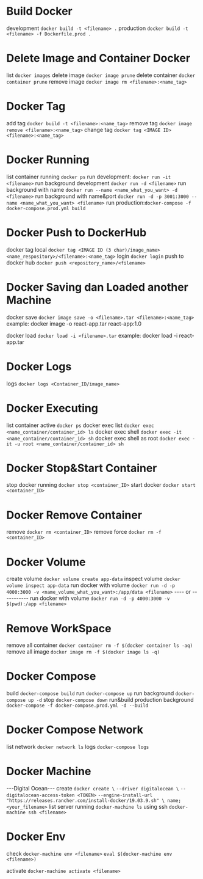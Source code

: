 # Build Docker

development `docker build -t <filename> .`
production `docker build -t <filename> -f Dockerfile.prod .`

# Delete Image and Container Docker

list `docker images`
delete image `docker image prune`
delete container `docker container prune`
remove image `docker image rm <filename>:<name_tag>`

# Docker Tag

add tag `docker build -t <filename>:<name_tag>`
remove tag `docker image remove <filename>:<name_tag>`
change tag `docker tag <IMAGE ID> <filename>:<name_tag>`

# Docker Running

list container running `docker ps`
run development: `docker run -it <filename>`
run background development `docker run -d <filename>`
run background with name `docker run --name <name_what_you_want> -d <filename>`
run background with name&port `docker run -d -p 3001:3000 --name <name_what_you_want> <filename>`
run production:`docker-compose -f docker-compose.prod.yml build`

# Docker Push to DockerHub

docker tag local `docker tag <IMAGE ID (3 char)/image_name> <name_respository>/<filename>:<name_tag>`
login `docker login`
push to docker hub `docker push <repository_name>/<filename>`

# Docker Saving dan Loaded another Machine

docker save `docker image save -o <filename>.tar <filename>:<name_tag>`
example: docker image -o react-app.tar react-app:1.0

docker load `docker load -i <filename>.tar`
example: docker load -i react-app.tar

# Docker Logs

logs `docker logs <Container_ID/image_name>`

# Docker Executing

list container active `docker ps`
docker exec list `docker exec <name_container/container_id> ls`
docker exec shell `docker exec -it <name_container/container_id> sh`
docker exec shell as root `docker exec -it -u root <name_container/container_id> sh`

# Docker Stop&Start Container

stop docker running `docker stop <container_ID>`
start docker `docker start <container_ID>`

# Docker Remove Container

remove `docker rm <container_ID>`
remove force `docker rm -f <container_ID>`

# Docker Volume

create volume `docker volume create app-data`
inspect volume `docker volume inspect app-data`
run docker with volume `docker run -d -p 4000:3000 -v <name_volume_what_you_want>:/app/data <filename>`
---- or -----------
run docker with volume `docker run -d -p 4000:3000 -v $(pwd):/app <filename>`

# Remove WorkSpace

remove all container `docker container rm -f $(docker container ls -aq)`
remove all image `docker image rm -f $(docker image ls -q)`

# Docker Compose

build `docker-compose build`
run `docker-compose up`
run background `docker-compose up -d`
stop `docker-compose down`
run&build production background `docker-compose -f docker-compose.prod.yml -d --build`

# Docker Compose Network

list network `docker network ls`
logs `docker-compose logs`

# Docker Machine

---Digital Ocean---
create `docker create \`
`--driver digitalocean \`
`--digitalocean-access-token <TOKEN>`
`--engine-install-url "https://releases.rancher.com/install-docker/19.03.9.sh" \ name;`
`<your_filename>`
list server running `docker-machine ls`
using ssh `docker-machine ssh <filename>`

# Docker Env

check `docker-machine env <filename>`
`eval $(docker-machine env <filename>)`

activate `docker-machine activate <filename>`
